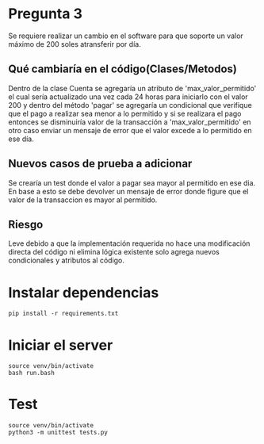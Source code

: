# Pregunta 3

Se requiere realizar un cambio en el software para que soporte un valor máximo de 200 soles atransferir por día.

## Qué cambiaría en el código(Clases/Metodos)

Dentro de la clase Cuenta se agregaría un atributo de 'max_valor_permitido' el cual sería actualizado una vez cada 24 horas para iniciarlo con el valor 200 y dentro del método 'pagar' se agregaría un condicional que verifique que el pago a realizar sea menor a lo permitido y si se realizara el pago entonces se disminuiría valor de la transacción a 'max_valor_permitido' en otro caso enviar un mensaje de error que el valor excede a lo permitido en ese día.

## Nuevos casos de prueba a adicionar

Se crearía un test donde el valor a pagar sea mayor al permitido en ese dia. En base a esto se debe devolver un mensaje de error donde figure que el valor de la transaccion es mayor al permitido.

## Riesgo

Leve debido a que la implementación requerida no hace una modificación directa del código ni elimina lógica existente solo agrega nuevos condicionales y atributos al código.

# Instalar dependencias

```
pip install -r requirements.txt
```

# Iniciar el server

```
source venv/bin/activate
bash run.bash
```

# Test 

```
source venv/bin/activate
python3 -m unittest tests.py
```
